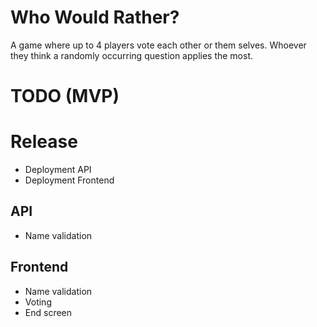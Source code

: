# Who Would Rather?
A game where up to 4 players vote each other or them selves.
Whoever they think a randomly occurring question applies the most.

# TODO (MVP)

# Release
- Deployment API
- Deployment Frontend

## API
- Name validation

## Frontend
- Name validation
- Voting
- End screen

